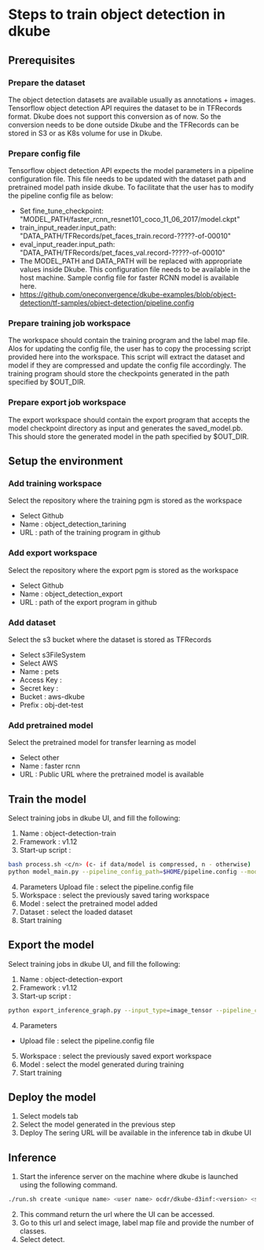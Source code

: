 # Steps to train object detection in dkube
## Prerequisites
### Prepare the dataset
The object detection datasets are available usually as annotations + images. Tensorflow object detection API requires the dataset to be in TFRecords format. Dkube does not support this conversion as of now. So the conversion needs to be done outside Dkube and the TFRecords can be stored in S3 or as K8s volume for use in Dkube.
### Prepare config file
Tensorflow object detection API expects the model parameters in a pipeline configuration file. This file needs to be updated with the dataset path and pretrained model path inside dkube. To facilitate that the user has to modify the pipeline config file as below:
- Set fine_tune_checkpoint: "MODEL_PATH/faster_rcnn_resnet101_coco_11_06_2017/model.ckpt"
- train_input_reader.input_path: "DATA_PATH/TFRecords/pet_faces_train.record-?????-of-00010"
- eval_input_reader.input_path: "DATA_PATH/TFRecords/pet_faces_val.record-?????-of-00010"
- The MODEL_PATH and DATA_PATH will be replaced with appropriate values inside Dkube. This configuration file needs to be available in the host machine. Sample config file for faster RCNN model is available here.
- https://github.com/oneconvergence/dkube-examples/blob/object-detection/tf-samples/object-detection/pipeline.config
### Prepare training job workspace
The workspace should contain the training program and the label map file. Alos for updating the config file, the user has to copy the processing script provided here into the workspace. This script will extract the dataset and model if they are compressed and update the config file accordingly. The training program should store the checkpoints generated in the path specified by $OUT_DIR. 
### Prepare export job workspace
The export workspace should contain the export program that accepts the model checkpoint directory as input and generates the saved_model.pb. This should store the generated model in the path specified by $OUT_DIR.
## Setup the environment
### Add training workspace
Select the repository where the training pgm is stored as the workspace
- Select Github
- Name : object_detection_tarining
- URL : path of the training program in github
### Add export workspace
Select the repository where the export pgm is stored as the workspace
- Select Github
- Name : object_detection_export
- URL : path of the export program in github
### Add dataset
Select the s3 bucket where the dataset is stored as TFRecords
- Select s3FileSystem
- Select AWS
- Name : pets
- Access Key :
- Secret key :
- Bucket : aws-dkube
- Prefix : obj-det-test
### Add pretrained model
Select the pretrained model for transfer learning as model
- Select other
- Name : faster rcnn
- URL : Public URL where the pretrained model is available
## Train the model
Select training jobs in dkube UI, and fill the following:
1. Name : object-detection-train
2. Framework : v1.12
3. Start-up script :
```bash
bash process.sh <c/n> (c- if data/model is compressed, n - otherwise)
python model_main.py --pipeline_config_path=$HOME/pipeline.config --model_dir=$OUT_DIR
```
4. Parameters
Upload file : select the pipeline.config file
5. Workspace : select the previously saved taring workspace
6. Model : select the pretrained model added
7. Dataset : select the loaded dataset
8. Start training
## Export the model
Select training jobs in dkube UI, and fill the following:
1. Name : object-detection-export
2. Framework : v1.12
3. Start-up script :
```bash
python export_inference_graph.py --input_type=image_tensor --pipeline_config_path=$HYPERPARAMS_JSON_FILEPATH --trained_checkpoint_prefix=$MODEL_PATH/$MODEL_NAME/out/model.ckpt-1  --output_directory=$OUT_DIR
```
4. Parameters
- Upload file : select the pipeline.config file
5. Workspace : select the previously saved export workspace
6. Model : select the model generated during training
7. Start training
## Deploy the model
1. Select models tab
2. Select the model generated in the previous step
3. Deploy
The sering URL will be available in the inference tab in dkube UI
## Inference
1. Start the inference server on the machine where dkube is launched using the following command.
```bash
./run.sh create <unique name> <user name> ocdr/dkube-d3inf:<version> <serving url from dkube> <tag>
```
2. This command return the url where the UI can be accessed.
3. Go to this url and select image, label map file and provide the number of classes.
4. Select detect.
